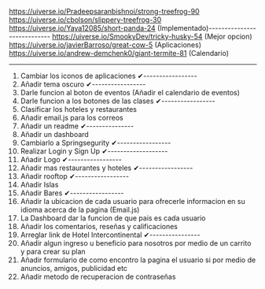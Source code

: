 https://uiverse.io/Pradeepsaranbishnoi/strong-treefrog-90
https://uiverse.io/cbolson/slippery-treefrog-30
https://uiverse.io/Yaya12085/short-panda-24 (Implementado)----------------------------
https://uiverse.io/SmookyDev/tricky-husky-54 (Mejor opcion)
https://uiverse.io/javierBarroso/great-cow-5 (Aplicaciones)
https://uiverse.io/andrew-demchenk0/giant-termite-81 (Calendario)
____________________________________________________________
1. Cambiar los iconos de aplicaciones ✔-----------------
2. Añadir tema oscuro ✔-----------------
3. Darle funcion al boton de eventos (Añadir el calendario de eventos)
4. Darle funcion a los botones de las clases ✔-----------------
5. Clasificar los hoteles y restaurantes 
6. Añadir email.js para los correos
7. Añadir un readme ✔---------------
8. Añadir un dashboard
9. Cambiarlo a Springsegurity ✔-----------------
10. Realizar Login y Sign Up ✔-------------------
11. Añadir Logo ✔-----------------
12. Añadir mas restaurantes y hoteles ✔-----------------
13. Añadir rooftop ✔-----------------
14. Añadir Islas 
15. Añadir Bares ✔-----------------
16. Añadir la ubicacion de cada usuario para ofrecerle informacion en su idioma acerca de la pagina (Email.js)
17. La Dashboard dar la funcion de que pais es cada usuario
18. Añadir los comentarios, reseñas y calificaciones
19. Arreglar link de Hotel Intercontinental ✔----------------
20. Añadir algun ingreso u beneficio para nosotros por medio de un carrito y para crear su plan 
21. Añadir formulario de como encontro la pagina el usuario si por medio de anuncios, amigos, publicidad etc
22. Añadir metodo de recuperacion de contraseñas 